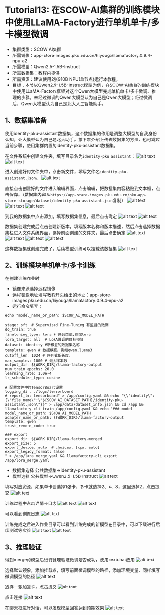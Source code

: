 # Tutorial13: 在SCOW-AI集群的训练模块中使用LLaMA-Factory进行单机单卡/多卡模型微调

* 集群类型：SCOW AI集群
* 所需镜像：app-store-images.pku.edu.cn/hiyouga/llamafactory:0.9.4-npu-a2
* 所需模型：Qwen2.5-1.5B-Instruct
* 所需数据集：教程内提供
* 所需资源：建议使用2张910B NPU(单节点)运行本教程。
* 目标：本节以Qwen2.5-1.5B-Instruct模型为例，在SCOW-AI集群的训练模块中使用LLaMA-Factory框架对这个Qwen大模型完成单机单卡/多卡微调、推理的步骤。未经过微调的Qwen大模型认为自己是Qwen大模型；经过微调后，Qwen大模型认为自己是北大人工智能助手。


## 1、数据集准备
使用identity-pku-assistant数据集，这个数据集的作用是调整大模型的自我身份认知，让大模型认为自己是北大助手。接下来介绍上传该数据集的方法，也可跳过当前步骤，使用集群内置的identity-pku-assistant数据集。

在文件系统中创建文件夹，填写目录名为`identity-pku-assistant`：
![alt text](assets/image-3.png)
![alt text](assets/image-4.png)

进入创建好的文件夹中，点击新文件，填写文件名`identity-pku-assistant.json`。
![alt text](assets/image-5.png)

直接点击创建好的文件进入编辑界面，点击编辑，把数据集内容粘贴到文本框，点击保存。（数据集内容从`https://app-store-images.pku.edu.cn/pku-app-store-storage/dataset/identity-pku-assistant.json`复制）
![alt text](assets/image-6.png)
![alt text](assets/image-7.png)
![alt text](assets/image-8.png)

到我的数据集中点击添加，填写数据集信息，最后点击确定
![alt text](assets/image-9.png)
![alt text](assets/image-10.png)

数据集创建完成后点击创建新版本，填写版本名称和版本描述，然后点击选择数据集栏进入文件系统界面，选择前面创建的文件夹，最后点击确定
![alt text](assets/image-11.png)
![alt text](assets/image-12.png)
![alt text](assets/image-13.png)
![alt text](assets/image-14.png)

这样数据集就创建完成了，后续模型训练可以挂载该数据集
![alt text](assets/image-15.png)

## 2、训练模块单机单卡/多卡训练
在创建训练作业时
* 镜像来源选择远程镜像
* 远程镜像地址填写教程开头给出的地址：app-store-images.pku.edu.cn/hiyouga/llamafactory:0.9.4-npu-a2
* 运行命令填写：
```
echo "model_name_or_path: $SCOW_AI_MODEL_PATH

stage: sft  # Supervised Fine-Tuning 有监督的微调
do_train: true
finetuning_type: lora # 微调类型,例如lora
lora_target: all  # LoRA微调的目标模块
dataset: identity #新模型的数据集名称
template: qwen # 数据模板，例如qwen,llama3
cutoff_len: 1024 # 序列截断长度。
max_samples: 1000 # 最大样本数 
output_dir: ${WORK_DIR}/llama-factory-output
num_train_epochs: 20.0
learning_rate: 1.0e-4
lr_scheduler_type: cosine

# 配置文件中的TensorBoard设置
logging_dir: ./logs/tensorboard
# report_to: tensorboard" > /app/config.yaml && echo "{\"identity\":{\"file_name\":\"${SCOW_AI_DATASET_PATH}/identity-pku-assistant.json\"}}" > /app/data/dataset_info.json && cd /app && llamafactory-cli train /app/config.yaml && echo "### model
model_name_or_path: $SCOW_AI_MODEL_PATH
adapter_name_or_path: ${WORK_DIR}/llama-factory-output
template: qwen
trust_remote_code: true

### export
export_dir: ${WORK_DIR}/llama-factory-merged
export_size: 5
export_device: auto  # choices: [cpu, auto]
export_legacy_format: false
" > /app/lora_merge.yaml && llamafactory-cli export /app/lora_merge.yaml 
```
* 数据集选择 公共数据集->identity-pku-assistant
* 模型选择 公共模型->Qwen2.5-1.5B-Instruct
![alt text](assets/image-28.png)

填写对应资源，如果单卡则选择1张卡，多卡就选择2、4、8，这里选择2，点击提交
![alt text](assets/image-17.png)

训练过程中点击详情->日志
![alt text](assets/image-18.png)
![alt text](assets/image-19.png)

可以看到训练日志
![alt text](assets/image-20.png)

训练完成之后进入作业目录可以看到训练完成的新模型在目录中，可以下载进行后续测试等实验
![alt text](assets/image-21.png)
![alt text](assets/image-22.png)

## 3、推理验证
得到merge的模型后进行推理验证微调是否成功，使用nextchat应用
![alt text](assets/image-23.png)

选择默认镜像，添加挂载点，填写前面微调模型的路径，添加环境变量，同样填写微调模型的路径
![alt text](assets/image-24.png)

选择一张加速卡，点击提交
![alt text](assets/image-25.png)

点击连接
![alt text](assets/image-26.png)

在聊天框进行对话，可以发现模型回答达到预期效果
![alt text](assets/image-27.png)

